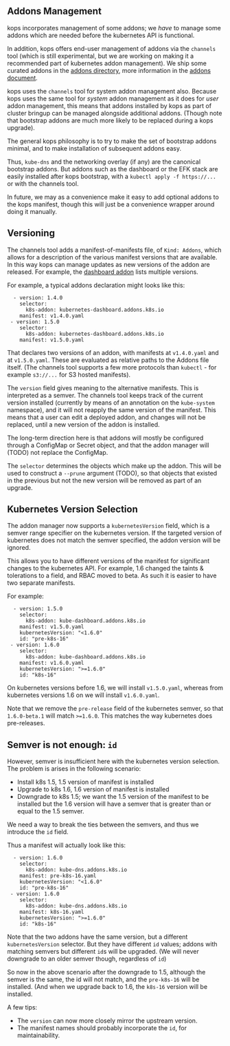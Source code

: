 ## Addons Management

kops incorporates management of some addons; we _have_ to manage some addons which are needed before
the kubernetes API is functional.

In addition, kops offers end-user management of addons via the `channels` tool (which is still experimental,
but we are working on making it a recommended part of kubernetes addon management).  We ship some
curated addons in the [addons directory](/addons), more information in the [addons document](addons.md).


kops uses the `channels` tool for system addon management also.  Because kops uses the same tool
for *system* addon management as it does for *user* addon management, this means that
addons installed by kops as part of cluster bringup can be managed alongside additional addons.
(Though note that bootstrap addons are much more likely to be replaced during a kops upgrade).

The general kops philosophy is to try to make the set of bootstrap addons minimal, and
to make installation of subsequent addons easy.

Thus, `kube-dns` and the networking overlay (if any) are the canonical bootstrap addons.
But addons such as the dashboard or the EFK stack are easily installed after kops bootstrap,
with a `kubectl apply -f https://...` or with the channels tool.

In future, we may as a convenience make it easy to add optional addons to the kops manifest,
though this will just be a convenience wrapper around doing it manually.

## Versioning

The channels tool adds a manifest-of-manifests file, of `Kind: Addons`, which allows for a description
of the various manifest versions that are available.  In this way kops can manage updates
as new versions of the addon are released.  For example,
the [dashboard addon](https://github.com/kubernetes/kops/blob/master/addons/kubernetes-dashboard/addon.yaml)
lists multiple versions.

For example, a typical addons declaration might looks like this:

```
  - version: 1.4.0
    selector:
      k8s-addon: kubernetes-dashboard.addons.k8s.io
    manifest: v1.4.0.yaml
 - version: 1.5.0
    selector:
      k8s-addon: kubernetes-dashboard.addons.k8s.io
    manifest: v1.5.0.yaml
```

That declares two versions of an addon, with manifests at `v1.4.0.yaml` and at `v1.5.0.yaml`.
These are evaluated as relative paths to the Addons file itself.  (The channels tool supports
a few more protocols than `kubectl` - for example `s3://...` for S3 hosted manifests).

The `version` field gives meaning to the alternative manifests.  This is interpreted as a
semver.  The channels tool keeps track of the current version installed (currently by means
of an annotation on the `kube-system` namespace), and it will not reapply the same version
of the manifest.  This means that a user can edit a deployed addon, and changes will not
be replaced, until a new version of the addon is installed.

The long-term direction here is that addons will mostly be configured through a ConfigMap or Secret object,
and that the addon manager will (TODO) not replace the ConfigMap.

The `selector` determines the objects which make up the addon.  This will be used
to construct a `--prune` argument (TODO), so that objects that existed in the
previous but not the new version will be removed as part of an upgrade.

## Kubernetes Version Selection

The addon manager now supports a `kubernetesVersion` field, which is a semver range specifier
on the kubernetes version.  If the targeted version of kubernetes does not match the semver
specified, the addon version will be ignored.

This allows you to have different versions of the manifest for significant changes to the
kubernetes API.  For example, 1.6 changed the taints & tolerations to a field, and RBAC moved
to beta.  As such it is easier to have two separate manifests.

For example:

```
  - version: 1.5.0
    selector:
      k8s-addon: kube-dashboard.addons.k8s.io
    manifest: v1.5.0.yaml
    kubernetesVersion: "<1.6.0"
    id: "pre-k8s-16"
 - version: 1.6.0
    selector:
      k8s-addon: kube-dashboard.addons.k8s.io
    manifest: v1.6.0.yaml
    kubernetesVersion: ">=1.6.0"
    id: "k8s-16"
```

On kubernetes versions before 1.6, we will install `v1.5.0.yaml`, whereas from kubernetes
versions 1.6 on we will install `v1.6.0.yaml`.

Note that we remove the `pre-release` field of the kubernetes semver, so that `1.6.0-beta.1`
will match `>=1.6.0`.  This matches the way kubernetes does pre-releases.

## Semver is not enough: `id`

However, semver is insufficient here with the kubernetes version selection.  The problem is
arises in the following scenario:

* Install k8s 1.5, 1.5 version of manifest is installed
* Upgrade to k8s 1.6, 1.6 version of manifest is installed
* Downgrade to k8s 1.5; we want the 1.5 version of the manifest to be installed but the 1.6 version
  will have a semver that is greater than or equal to the 1.5 semver.

We need a way to break the ties between the semvers, and thus we introduce the `id` field.

Thus a manifest will actually look like this:

```
  - version: 1.6.0
    selector:
      k8s-addon: kube-dns.addons.k8s.io
    manifest: pre-k8s-16.yaml
    kubernetesVersion: "<1.6.0"
    id: "pre-k8s-16"
 - version: 1.6.0
    selector:
      k8s-addon: kube-dns.addons.k8s.io
    manifest: k8s-16.yaml
    kubernetesVersion: ">=1.6.0"
    id: "k8s-16"
```

Note that the two addons have the same version, but a different `kubernetesVersion` selector.
But they have different `id` values; addons with matching semvers but different `id`s will
be upgraded.  (We will never downgrade to an older semver though, regardless of `id`)

So now in the above scenario after the downgrade to 1.5, although the semver is the same,
the id will not match, and the `pre-k8s-16` will be installed.  (And when we upgrade back
to 1.6, the `k8s-16` version will be installed.

A few tips:

* The `version` can now more closely mirror the upstream version.
* The manifest names should probably incorporate the `id`, for maintainability.
